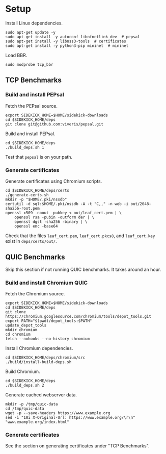 # Setup

Install Linux dependencies.

```
sudo apt-get update -y
sudo apt-get install -y autoconf libnfnetlink-dev  # pepsal
sudo apt-get install -y libnss3-tools  # certificates
sudo apt-get install -y python3-pip mininet  # mininet
```

Load BBR.

```
sudo modprobe tcp_bbr
```

## TCP Benchmarks

### Build and install PEPsal

Fetch the PEPsal source.

```
export SIDEKICK_HOME=$HOME/sidekick-downloads
cd $SIDEKICK_HOME/deps
git clone git@github.com:viveris/pepsal.git
```

Build and install PEPsal.

```
cd $SIDEKICK_HOME/deps
./build_deps.sh 1
```

Test that `pepsal` is on your path.

### Generate certificates

Generate certificates using Chromium scripts.

```
cd $SIDEKICK_HOME/deps/certs
./generate-certs.sh
mkdir -p "$HOME/.pki/nssdb"
certutil -d sql:$HOME/.pki/nssdb -A -t "C,," -n web -i out/2048-sha256-root.pem
openssl x509 -noout -pubkey < out/leaf_cert.pem | \
	openssl rsa -pubin -outform der | \
	openssl dgst -sha256 -binary | \
	openssl enc -base64
```

Check that the files `leaf_cert.pem`, `leaf_cert.pkcs8`, and `leaf_cert.key`
exist in `deps/certs/out/`.

## QUIC Benchmarks

Skip this section if not running QUIC benchmarks. It takes around an hour.

### Build and install Chromium QUIC

Fetch the Chromium source.

```
export SIDEKICK_HOME=$HOME/sidekick-downloads
cd $SIDEKICK_HOME/deps
git clone https://chromium.googlesource.com/chromium/tools/depot_tools.git
export PATH="$(pwd)/depot_tools:$PATH"
update_depot_tools
mkdir chromium
cd chromium
fetch --nohooks --no-history chromium
```

Install Chromium dependencies.
```
cd $SIDEKICK_HOME/deps/chromium/src
./build/install-build-deps.sh
```

Build Chromium.
```
cd $SIDEKICK_HOME/deps
./build_deps.sh 2
```

Generate cached webserver data.
```
mkdir -p /tmp/quic-data
cd /tmp/quic-data
wget -p --save-headers https://www.example.org
sed -i "10i X-Original-Url: https://www.example.org/\r\n" "www.example.org/index.html"
```

### Generate certificates

See the section on generating certificates under "TCP Benchmarks".
